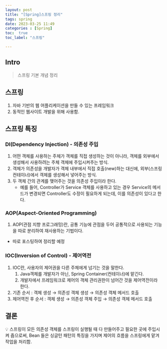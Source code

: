 ```yaml
---
layout: post
title: "[Spring]스프링 정리"
tags: spring
date: 2023-03-25 11:49
categories : [Spring]
toc:  true
toc_label: "스프링"

---
```


## Intro
> 스프링 기본 개념 정리

## 스프링
1. 자바 기반의 웹 어플리케이션을 만들 수 있는 프레임워크
2. 동적인 웹사이트 개발을 위해 사용함.

## 스프링 특징 
### DI(Dependency Injection) - 의존성 주입 
1. 어떤 객체를 사용하는 주체가 객체를 직접 생성하는 것이 아니라, 객체를 외부에서 생성해서 사용하려는 주체 객체에 주입시켜주는 방식.
2. 객체가 의존성을 개발자가 객체 내부에서 직접 호출(new)하는 대신에, 외부(스프링 컨테이너)에서 객체를 생성해서 넣어주는 방식.
3. 두 객체 간의 관계를 맺어주는 것을 의존성 주입이라 한다.
    - 예를 들어, Controller가 Service 객체를 사용하고 있는 경우 Service의 메서드가 변경되면 Controller도 수정이 필요하게 되는데, 이를 의존성이 있다고 한다.

###  AOP(Aspect-Oriented Programming) 
1. AOP(관점 지향 프로그래밍)란, 공통 기능에 관점을 두어 공통적으로 사용되는 기능을 따로 분리하여 재사용하는 기법이다.
- 따로 포스팅하여 정리할 예정

###  IOC(Inversion of Control) - 제어역전 
1. IOC란, 사용자의 제어권을 다른 주체에게 넘기는 것을 말한다.
    1. Java객체를 개발자가 아닌, Spring Container(컨테이너)에 맡긴다.
    2. 개발자에서 프레임워크로 제어의 객체 관리권한이 넘어간 것을 제어역전이라 한다.
2.  기존  순서 : 객체 생성 → 의존성 객체 생성 → 의존성 객체 메서드 호출
3.  제어역전 후  순서 : 객체 생성 → 의존성 객체 주입 →  의존성 객체 메서드 호출
    
## 결론
💡 스프링이 모든 의존성 객체를 스프링이 실행될 때 다 만들어주고 필요한 곳에 주입시켜 줌으로써, Bean 들은 싱글턴 패턴의 특징을 가지며 제어의 흐름을 스프링에게 맡겨 작업을 처리함.

        
